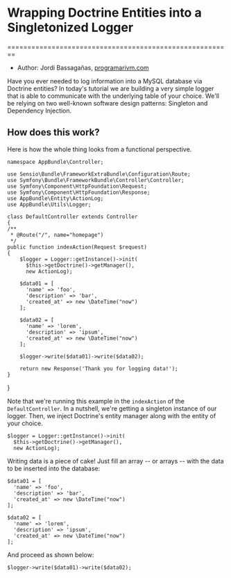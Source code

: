 # Wrapping Doctrine Entities into a Singletonized Logger
========================================================

* Author: Jordi Bassagañas, [programarivm.com](http://programarivm.com)

Have you ever needed to log information into a MySQL database via Doctrine entities? In today's tutorial we are building a very simple logger that is able to communicate with the underlying table of your choice. We'll be relying on two well-known software design patterns: Singleton and Dependency Injection.

## How does this work?

Here is how the whole thing looks from a functional perspective.

    namespace AppBundle\Controller;

    use Sensio\Bundle\FrameworkExtraBundle\Configuration\Route;
    use Symfony\Bundle\FrameworkBundle\Controller\Controller;
    use Symfony\Component\HttpFoundation\Request;
    use Symfony\Component\HttpFoundation\Response;
    use AppBundle\Entity\ActionLog;
    use AppBundle\Utils\Logger;

    class DefaultController extends Controller
    {
    /**
     * @Route("/", name="homepage")
     */
    public function indexAction(Request $request)
    {
        $logger = Logger::getInstance()->init(
          $this->getDoctrine()->getManager(),
          new ActionLog);

        $data01 = [
          'name' => 'foo',
          'description' => 'bar',
          'created_at' => new \DateTime("now")
        ];

        $data02 = [
          'name' => 'lorem',
          'description' => 'ipsum',
          'created_at' => new \DateTime("now")
        ];

        $logger->write($data01)->write($data02);

        return new Response('Thank you for logging data!');
    }
}

Note that we're running this example in the `indexAction` of the `DefaultController`. In a nutshell, we're getting a singleton instance of our logger. Then, we inject Doctrine's entity manager along with the entity of your choice.

    $logger = Logger::getInstance()->init(
      $this->getDoctrine()->getManager(),
      new ActionLog);

Writing data is a piece of cake! Just fill an array -- or arrays -- with the data to be inserted into the database:

    $data01 = [
      'name' => 'foo',
      'description' => 'bar',
      'created_at' => new \DateTime("now")
    ];

    $data02 = [
      'name' => 'lorem',
      'description' => 'ipsum',
      'created_at' => new \DateTime("now")
    ];

And proceed as shown below:

    $logger->write($data01)->write($data02);
